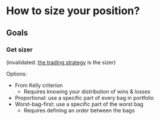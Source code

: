 # How to size your position?

## Goals

### Get sizer

(invalidated: [the trading strategy](how-to-trade.md#get-trading-strategy) is the sizer)

Options:

* From Kelly criterion
  * Requires knowing your distribution of wins & losses
* Proportional: use a specific part of every bag in portfolio
* Worst-bag-first: use a specific part of the worst bag
  * Requires defining an order between the bags
